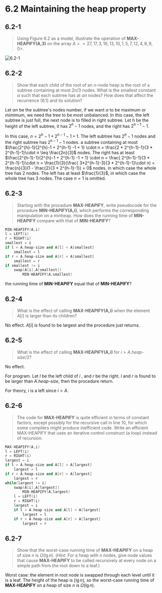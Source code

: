 # 6.2 Maintaining the heap property

## 6.2-1

> Using Figure 6.2 as a model, illustrate the operation of **MAX-HEAPIFY(A,3)** on the array $A = < 27 , 17 , 3 , 16, 13, 10, 1, 5, 7, 12, 4, 8, 9, 0 >$.

![6.2-1](../img/6.2-1.png)

## 6.2-2

> Show that each child of the root of an $n$-node heap is the root of a subtree containing at most $2n/3$ nodes. What is the smallest constant $\alpha$ such that each subtree has at $\alpha n$ nodes? How does that affect the recurrence (6.1) and its solution?

Let $\alpha n$ be the subtree's nodes number, if we want $\alpha$ to be maximum or mimimum, we need the tree to be most unbalanced. In this case, the left subtree is just full, the next node is to filled in right subtree. Let h be the height of the left subtree, it has $2^{h} - 1$ nodes, and the right has $2^{h-1} - 1$.

In this case, $n = 2^{h} - 1 + 2^{h-1} - 1 + 1$. The left subtree has $2^{h}-1$ nodes and the right subtree has $2^{h-1} -1$ nodes. a subtree containing at most $\frac{2^{h}-1}{2^{h}-1 + 2^{h-1} -1 + 1} \cdot n = \frac{2 * 2^{h-1}-1}{3 * 2^{h-1}-1}\cdot n \leq \frac{2n}{3}$ nodes. The right has at least $\frac{2^{h-1}-1}{2^{h}-1 + 2^{h-1} -1 + 1} \cdot n = \frac{ 2^{h-1}-1}{3 * 2^{h-1}-1}\cdot n = \frac{1}{3}(\frac{ 3*2^{h-1}-3}{3 * 2^{h-1}-1}\cdot n) = \frac{n}{3}(1 - \frac{2}{3 * 2^{h-1}-1}) = 0$ nodes, in which case the whole tree has 2 nodes. The left has at least $\frac{1}{3}$, in which case the whole tree has 3 nodes. The case $n = 1$ is omitted.

## 6.2-3

> Starting with the procedure **MAX-HEAPIFY**, write pseudocode for the procedure **MIN-HEAPIFY(A,i)**, which performs the corresponding manipulation on a minheap. How does the running time of **MIN-HEAPIFY** compare with that of **MIN-HEAPIFY**?

```cpp
MIN-HEAPIFY(A,i)
l = LEFT(i)
r = RIGHT(i)
smallest = i
if l < A.heap-size and A[l] < A[smallest]
    smallest = l
if r < A.heap-size and A[r] < A[smallest]
    smallest = r
if smallest != i
    swap(A[i],A[smallest])
        MIN-HEAPIFY(A,smallest)
```

the running time of **MIN-HEAPIFY** equal that of **MIN-HEAPIFY**?

## 6.2-4

> What is the effect of calling **MAX-HEAPIFY(A,i)** when the element $A[ i ]$ is larger than its children?

No effect. $A[i]$ is found to be largest and the procedure just returns.

## 6.2-5

> What is the effect of calling **MAX-HEAPIFY(A,i)** for $i > A$.*heap-size*$/2$?

No effect.

For program. Let $l$ be the left child of $i$ , and $r$ be the right. $l$ and $r$ is found to be larger than $A$.*heap-size*, then the procedure return.

For theory, i is a left since $i > A$.

## 6.2-6

> The code for **MAX-HEAPIFY** is quite efficient in terms of constant factors, except possibly for the recursive call in line 10, for which some compilers might produce inefficient code. Write an efficient MAX-HEAPIFY that uses an iterative control construct (a loop) instead of recursion.

```cpp
MAX-HEAPIFY(A,i)
l = LEFT(i)
r = RIGHT(i)
largest = i
if l > A.heap-size and A[l] > A[largest]
    largest = l
if r > A.heap-size and A[r] > A[largest]
    largest = r
while(largest != i)
    swap(A[i],A[largest])
        MIN-HEAPIFY(A,largest)
    l = LEFT(i)
    r = RIGHT(i)
    largest = i
    if l > A.heap-size and A[l] > A[largest]
        largest = l
    if r > A.heap-size and A[r] > A[largest]
        largest = r
```

## 6.2-7

> Show that the worst-case running time of **MAX-HEAPIFY** on a heap of size $n$ is $\Omega(\lg n)$.  (*Hint*: For a heap with $n$ nodes, give node values that cause **MAX-HEAPIFY** to be called recursively at every node on a simple path from the root down to a leaf.)

Worst case: the element in root node is swapped through each level until it is a leaf. The height of the heap is $\lfloor \lg n \rfloor$, so the worst-case running time of **MAX-HEAPIFY** on a heap of size $n$ is $\Omega(\lg n)$.
